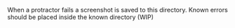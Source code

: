When a protractor fails a screenshot is saved to this directory.
Known errors should be placed inside the known directory (WIP)
